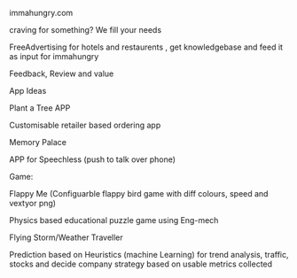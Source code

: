 immahungry.com

craving for something?
We fill your needs

FreeAdvertising for hotels and restaurents , get knowledgebase and feed it as input for immahungry

Feedback, Review and value


App Ideas

Plant a Tree APP

Customisable retailer based ordering app

Memory Palace

APP for Speechless  (push to talk over phone)

Game:

Flappy Me (Configuarble flappy bird game with diff colours, speed and vextyor png)

Physics based educational puzzle game using Eng-mech

Flying Storm/Weather Traveller

Prediction based on Heuristics (machine Learning) for  trend analysis, traffic, stocks and decide company strategy based on usable metrics collected